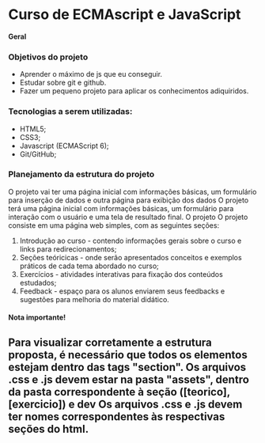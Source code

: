 # Curso de ECMAscript e JavaScript
**Geral**
### Objetivos do projeto
- Aprender o máximo de js que eu conseguir.
- Estudar sobre git e github.
- Fazer um pequeno projeto para aplicar os conhecimentos adiquiridos.

### Tecnologias a serem utilizadas:
- HTML5;
- CSS3;
- Javascript (ECMAScript 6);
- Git/GitHub;

### Planejamento da estrutura do projeto
O projeto vai ter uma página inicial com informações básicas, um formulário para inserção de dados e outra página para exibição dos dados
O projeto terá uma página inicial com informações básicas, um formulário para interação com o usuário e uma tela de resultado final. O projeto
O projeto consiste em uma página web simples, com as seguintes seções:
1. Introdução ao curso - contendo informações gerais sobre o curso e links para redirecionamentos;
2. Seções teóricicas - onde serão apresentados conceitos e exemplos práticos de cada tema abordado no curso;
3. Exercícios - atividades interativas para fixação dos conteúdos estudados;
4. Feedback - espaço para os alunos enviarem seus feedbacks e sugestões para melhoria do material didático.


#### Nota importante!
Para visualizar corretamente a estrutura proposta, é necessário que todos os elementos estejam dentro das tags "section".
Os arquivos .css e .js devem estar na pasta "assets", dentro da pasta correspondente à seção ([teorico], [exercicio]) e dev
Os arquivos .css e .js devem ter nomes correspondentes às respectivas seções do html.
--- 